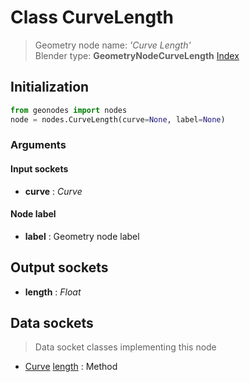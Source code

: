 
# Class CurveLength

> Geometry node name: _'Curve Length'_<br>Blender type:  **GeometryNodeCurveLength**
[Index](/docs/index.md)

## Initialization


```python
from geonodes import nodes
node = nodes.CurveLength(curve=None, label=None)
```


### Arguments


#### Input sockets



- **curve** : _Curve_



#### Node label



- **label** : Geometry node label



## Output sockets



- **length** : _Float_



## Data sockets

> Data socket classes implementing this node


- [Curve](../sockets/Curve.md) [length](../sockets/Curve.md#length) : Method


